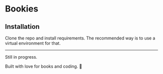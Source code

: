 # Bookies

## Installation
Clone the repo and install requirements. The recommended way is to use
a virtual environment for that.

------------------
Still in progress.

Built with love for books and coding. :yellow_heart:
